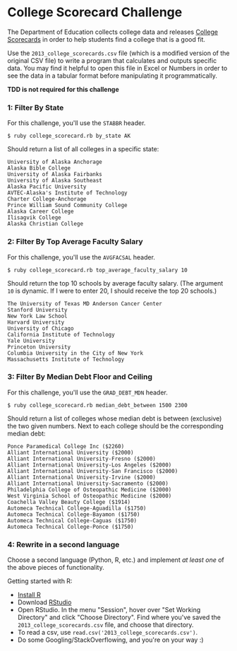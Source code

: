 # College Scorecard Challenge

The Department of Education collects college data and releases [College Scorecards](https://catalog.data.gov/dataset/college-scorecard) in order to help students find a college that is a good fit.

Use the `2013_college_scorecards.csv` file (which is a modified version of the original CSV file) to write a program that calculates and outputs specific data. You may find it helpful to open this file in Excel or Numbers in order to see the data in a tabular format before manipulating it programmatically.

**TDD is not required for this challenge**

### 1: Filter By State

For this challenge, you'll use the `STABBR` header.

```
$ ruby college_scorecard.rb by_state AK
```

Should return a list of all colleges in a specific state:

```
University of Alaska Anchorage
Alaska Bible College
University of Alaska Fairbanks
University of Alaska Southeast
Alaska Pacific University
AVTEC-Alaska's Institute of Technology
Charter College-Anchorage
Prince William Sound Community College
Alaska Career College
Ilisagvik College
Alaska Christian College
```

### 2: Filter By Top Average Faculty Salary

For this challenge, you'll use the `AVGFACSAL` header.

```
$ ruby college_scorecard.rb top_average_faculty_salary 10
```

Should return the top 10 schools by average faculty salary. (The argument `10` is dynamic. If I were to enter 20, I should receive the top 20 schools.)

```
The University of Texas MD Anderson Cancer Center
Stanford University
New York Law School
Harvard University
University of Chicago
California Institute of Technology
Yale University
Princeton University
Columbia University in the City of New York
Massachusetts Institute of Technology
```

### 3: Filter By Median Debt Floor and Ceiling

For this challenge, you'll use the `GRAD_DEBT_MDN` header.

```
$ ruby college_scorecard.rb median_debt_between 1500 2300
```

Should return a list of colleges whose median debt is between (exclusive) the two given numbers. Next to each college should be the corresponding median debt:

```
Ponce Paramedical College Inc ($2260)
Alliant International University ($2000)
Alliant International University-Fresno ($2000)
Alliant International University-Los Angeles ($2000)
Alliant International University-San Francisco ($2000)
Alliant International University-Irvine ($2000)
Alliant International University-Sacramento ($2000)
Philadelphia College of Osteopathic Medicine ($2000)
West Virginia School of Osteopathic Medicine ($2000)
Coachella Valley Beauty College ($1914)
Automeca Technical College-Aguadilla ($1750)
Automeca Technical College-Bayamon ($1750)
Automeca Technical College-Caguas ($1750)
Automeca Technical College-Ponce ($1750)
```

### 4: Rewrite in a second language

Choose a second language (Python, R, etc.) and implement *at least one* of the above pieces of functionality.

Getting started with R:

* [Install R](https://cran.r-project.org/)
* Download [RStudio](https://www.rstudio.com/products/rstudio/download/)
* Open RStudio. In the menu "Session", hover over "Set Working Directory" and click "Choose Directory". Find where you've saved the `2013_college_scorecards.csv` file, and choose that directory.
* To read a csv, use `read.csv('2013_college_scorecards.csv')`.
* Do some Googling/StackOverflowing, and you're on your way :)
